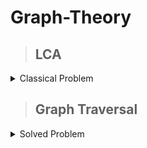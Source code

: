 # Graph-Theory

>## LCA

<details markdown = "1"><summary>Classical Problem</summary>
 
  [Problem-01 LeetCode 236 : ](https://leetcode.com/problems/lowest-common-ancestor-of-a-binary-tree/description/) [My Solution](https://leetcode.com/problems/lowest-common-ancestor-of-a-binary-tree/submissions/)

  [Problem-02 (CSES 1688): ](https://cses.fi/problemset/task/1688/)[My Solution:](https://cses.fi/paste/1b8e13c825b7bbaf757a37/)

</details>

>## Graph Traversal

<details markdown = "1"><summary>Solved Problem</summary>
 
  [Problem-01 : ](https://cses.fi/problemset/task/1682) [My Solution](https://cses.fi/paste/ec36a56076940fd774801e/)

</details>
